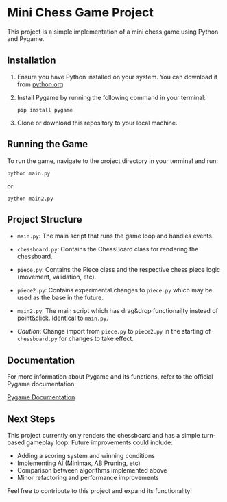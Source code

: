 # Mini Chess Game Project
This project is a simple implementation of a mini chess game using Python and Pygame.

## Installation
1. Ensure you have Python installed on your system. You can download it from [python.org](https://www.python.org/downloads/).
2. Install Pygame by running the following command in your terminal:

   ```
   pip install pygame
   ```
3. Clone or download this repository to your local machine.

## Running the Game
To run the game, navigate to the project directory in your terminal and run:

```
python main.py
```
or 
```
python main2.py
```

## Project Structure

- `main.py`: The main script that runs the game loop and handles events.
- `chessboard.py`: Contains the ChessBoard class for rendering the chessboard.
- `piece.py`: Contains the Piece class and the respective chess piece logic (movement, validation, etc).
- `piece2.py`: Contains experimental changes to `piece.py` which may be used as the base in the future.
- `main2.py`: The main script which has drag&drop functionailty instead of point&click. Identical to `main.py`.

- _Caution_: Change import from `piece.py` to `piece2.py` in the starting of `chessboard.py` for changes to take effect.

## Documentation

For more information about Pygame and its functions, refer to the official Pygame documentation:

[Pygame Documentation](https://www.pygame.org/docs/)

## Next Steps

This project currently only renders the chessboard and has a simple turn-based gameplay loop. Future improvements could include:
- Adding a scoring system and winning conditions
- Implementing AI (Minimax, AB Pruning, etc)
- Comparison between algorithms implemented above
- Minor refactoring and performance improvements

Feel free to contribute to this project and expand its functionality!
